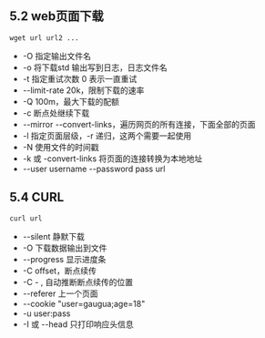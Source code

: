 ## 5.2 web页面下载
```shell
wget url url2 ...
```
- -O 指定输出文件名
- -o 将下载std 输出写到日志，日志文件名
- -t 指定重试次数 0 表示一直重试
- --limit-rate 20k，限制下载的速率
- -Q 100m，最大下载的配额
- -c 断点处继续下载
- --mirror --convert-links，遍历网页的所有连接，下面全部的页面
- -l 指定页面层级，-r 递归，这两个需要一起使用
- -N 使用文件的时间戳
- -k 或 -convert-links 将页面的连接转换为本地地址
- --user username --password pass url

## 5.4 CURL
```shell
curl url
```
- --silent 静默下载
- -O 下载数据输出到文件
- --progress 显示进度条
- -C offset，断点续传
- -C - , 自动推断断点续传的位置
- --referer 上一个页面
- --cookie "user=gaugua;age=18"
- -u user:pass
- -I 或 --head 只打印响应头信息

